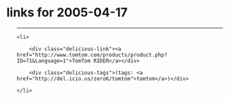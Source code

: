 # links for 2005-04-17

<ul class="delicious">

-------------------------------

	<li>

		<div class="delicious-link"><a href="http://www.tomtom.com/products/product.php?ID=71&Language=1">TomTom RIDER</a></div>

		<div class="delicious-tags">(tags: <a href="http://del.icio.us/zeroK/tomtom">tomtom</a>)</div>

	</li>

</ul>